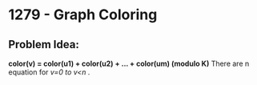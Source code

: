 # 1279 - Graph Coloring
##  Problem Idea:
**color(v) = color(u1) + color(u2) + ... + color(um) (modulo K)**
There are n equation for *v=0 to v<n* .

 

<!--stackedit_data:
eyJoaXN0b3J5IjpbNzUwNzA0MTAsLTQxODY0NjM0MCw4NDIxOD
g1MTJdfQ==
-->